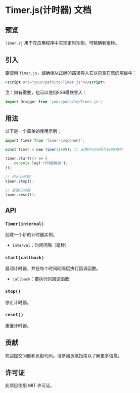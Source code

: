 # Timer.js(计时器) 文档

## 预览
`Timer.sj` 用于在应用程序中实现定时功能。可精确到毫秒。

## 引入
要使用 `Timer.js`，请确保从正确的路径导入它以包含在您的项目中：
```html
<script src="your/path/to/Timer.js"></script>
```
注：如有需要，也可以使用ES6模块导入：
```javascript
import Dragger from 'your/path/to/Timer.js';
```

## 用法

以下是一个简单的使用示例：

```javascript
import Timer from 'timer-component';

const timer = new Timer(1000); // 设置时间间隔为1000毫秒

timer.start(() => {
    console.log('计时器触发');
});

// 停止计时器
timer.stop();

// 重置计时器
timer.reset();
```

## API

### `Timer(interval)`

创建一个新的计时器实例。

- `interval`：时间间隔（毫秒）

### `start(callback)`

启动计时器，并在每个时间间隔后执行回调函数。

- `callback`：要执行的回调函数

### `stop()`

停止计时器。

### `reset()`

重置计时器。

## 贡献

欢迎提交问题和贡献代码。请参阅贡献指南以了解更多信息。

## 许可证

此项目使用 MIT 许可证。